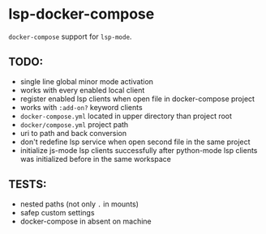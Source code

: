 # lsp-docker-compose

`docker-compose` support for `lsp-mode`.

## TODO:

* single line global minor mode activation
* works with every enabled local client
* register enabled lsp clients when open file in docker-compose project
* works with `:add-on?` keyword clients
* `docker-compose.yml` located in upper directory than project root
* `docker/compose.yml` project path
* uri to path and back conversion
* don't redefine lsp service when open second file in the same project
* initialize js-mode lsp clients successfully after python-mode lsp clients was initialized before in the same workspace

## TESTS:

* nested paths (not only `.` in mounts)
* safep custom settings
* docker-compose in absent on machine
